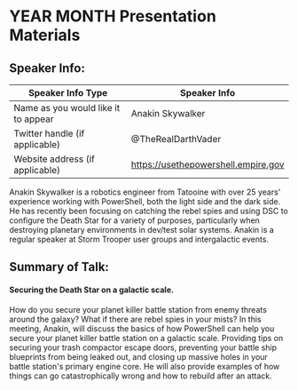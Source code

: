<!-- Make sure to change the year and month below. -->

# YEAR MONTH Presentation Materials

## Speaker Info:

<!-- Feel free to add as many or as few rows in the speaker info table below as you like. We do need your name of course, even if it's not your real name. -->

Speaker Info Type                   | Speaker Info
----------------------------------- | ------------
Name as you would like it to appear | Anakin Skywalker
Twitter handle (if applicable)      | @TheRealDarthVader
Website address (if applicable)     | https://usethepowershell.empire.gov

<!-- If you are comfortable with it, please provide a short description of your background. -->

Anakin Skywalker is a robotics engineer from Tatooine with over 25 years' experience working with PowerShell, both the light side and the dark side. He has recently been focusing on catching the rebel spies and using DSC to configure the Death Star for a variety of purposes, particularly when destroying planetary environments in dev/test solar systems. Anakin is a regular speaker at Storm Trooper user groups and intergalactic events.

## Summary of Talk:

<!-- Synopsis -->

#### Securing the Death Star on a galactic scale.

<!-- Give us a brief summary of what you covered in your presentation. This text will be what people will see when they browse to your presentation. -->

How do you secure your planet killer battle station from enemy threats around the galaxy? What if there are rebel spies in your mists? In this meeting, Anakin, will discuss the basics of how PowerShell can help you secure your planet killer battle station on a galactic scale. Providing tips on securing your trash compactor escape doors, preventing your battle ship blueprints from being leaked out, and closing up massive holes in your battle station's primary engine core. He will also provide examples of how things can go catastrophically wrong and how to rebuild after an attack.

<!--

Store you files in a folder with the date as the name in MM-dd format (02-27).

Feel free to add any additional content you may want to include. Some possible suggestions include:

- Slide deck of presentation.
- Supporting files (scripts you ran).
- List of resources/websites you may have mentioned.
- README.md markdown file briefly describing your content/presentation.

-->
